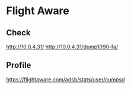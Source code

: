 # Flight Aware

## Check

http://10.0.4.31/
http://10.0.4.31/dump1090-fa/

## Profile

https://flightaware.com/adsb/stats/user/cumpsd

